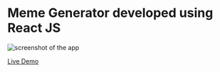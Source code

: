 # Meme Generator developed using React JS
 
 ![screenshot of the app](https://raw.githubusercontent.com/praveenorugantitech/praveenorugantitech-reactjs/master/0_Projects/praveenorugantitech-meme-generator/src/images/screenshot.PNG "Messenger App")


[Live Demo](https://praveen-meme-generator.firebaseapp.com/)

<script data-name="BMC-Widget" src="https://cdnjs.buymeacoffee.com/1.0.0/widget.prod.min.js" data-id="praveenoruganti" data-description="Support me on Buy me a coffee!" data-message="Thank you for visiting. You can now buy me a coffee!" data-color="#5F7FFF" data-position="Right" data-x_margin="18" data-y_margin="18"></script>
